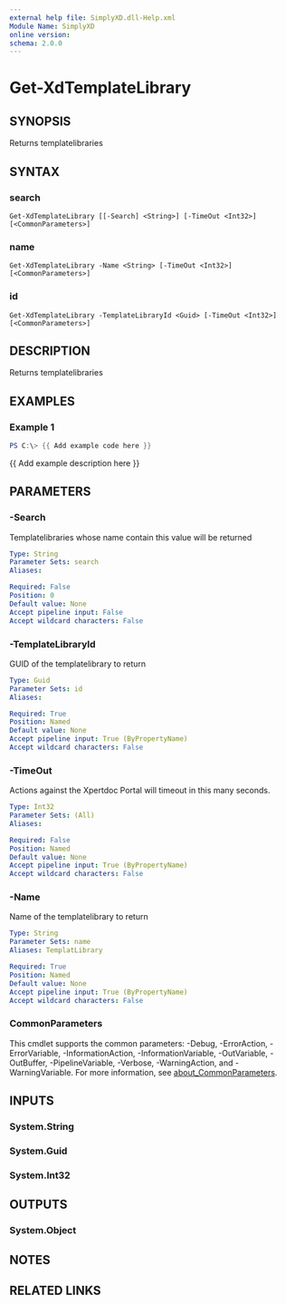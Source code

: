```yaml
---
external help file: SimplyXD.dll-Help.xml
Module Name: SimplyXD
online version:
schema: 2.0.0
---
```


# Get-XdTemplateLibrary

## SYNOPSIS
Returns templatelibraries

## SYNTAX

### search
```
Get-XdTemplateLibrary [[-Search] <String>] [-TimeOut <Int32>] [<CommonParameters>]
```

### name
```
Get-XdTemplateLibrary -Name <String> [-TimeOut <Int32>] [<CommonParameters>]
```

### id
```
Get-XdTemplateLibrary -TemplateLibraryId <Guid> [-TimeOut <Int32>] [<CommonParameters>]
```

## DESCRIPTION
Returns templatelibraries

## EXAMPLES

### Example 1
```powershell
PS C:\> {{ Add example code here }}
```

{{ Add example description here }}

## PARAMETERS

### -Search
Templatelibraries whose name contain this value will be returned

```yaml
Type: String
Parameter Sets: search
Aliases:

Required: False
Position: 0
Default value: None
Accept pipeline input: False
Accept wildcard characters: False
```

### -TemplateLibraryId
GUID of the templatelibrary to return

```yaml
Type: Guid
Parameter Sets: id
Aliases:

Required: True
Position: Named
Default value: None
Accept pipeline input: True (ByPropertyName)
Accept wildcard characters: False
```

### -TimeOut
Actions against the Xpertdoc Portal will timeout in this many seconds.

```yaml
Type: Int32
Parameter Sets: (All)
Aliases:

Required: False
Position: Named
Default value: None
Accept pipeline input: True (ByPropertyName)
Accept wildcard characters: False
```

### -Name
Name of the templatelibrary to return

```yaml
Type: String
Parameter Sets: name
Aliases: TemplatLibrary

Required: True
Position: Named
Default value: None
Accept pipeline input: True (ByPropertyName)
Accept wildcard characters: False
```

### CommonParameters
This cmdlet supports the common parameters: -Debug, -ErrorAction, -ErrorVariable, -InformationAction, -InformationVariable, -OutVariable, -OutBuffer, -PipelineVariable, -Verbose, -WarningAction, and -WarningVariable. For more information, see [about_CommonParameters](http://go.microsoft.com/fwlink/?LinkID=113216).

## INPUTS

### System.String

### System.Guid

### System.Int32

## OUTPUTS

### System.Object
## NOTES

## RELATED LINKS
